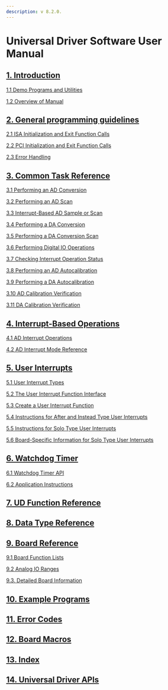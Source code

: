 ```yaml
---
description: v 8.2.0.
---
```


# Universal Driver Software User Manual

## [1. Introduction](1.-introduction/)

&#x20;    [1.1 Demo Programs and Utilities](1.-introduction/1.1.-demo-programs-and-utilities.md)

&#x20;    [1.2 Overview of Manual](1.-introduction/1.2.-overview-of-manual.md)

## [2. General programming guidelines](2.-general-programming-guidelines/)

&#x20;  [  2.1 ISA Initialization and Exit Function Calls](2.-general-programming-guidelines/2.1-isa-initialization-and-exit-function-calls.md)

&#x20;    [2.2 PCI Initialization and Exit Function Calls](2.-general-programming-guidelines/untitled-1.md)

&#x20;    [2.3 Error Handling](2.-general-programming-guidelines/2.3.-error-handling.md)

## [3. Common Task Reference ](3.-common-task-reference/)

&#x20;    [3.1 Performing an AD Conversion ](3.-common-task-reference/3.1.-performing-an-ad-conversion.md)

&#x20;    [3.2 Performing an AD Scan ](3.-common-task-reference/3.2.-performing-an-ad-scan.md)

&#x20;    [3.3 Interrupt-Based AD Sample or Scan ](3.-common-task-reference/3.3.-interrupt-based-ad-sample-or-scan.md)

&#x20;    [3.4 Performing a DA Conversion ](3.-common-task-reference/3.4.-performing-a-da-conversion.md)

&#x20;    [3.5 Performing a DA Conversion Scan ](3.-common-task-reference/3.5-performing-a-da-conversion-scan.md)

&#x20;    [3.6 Performing Digital IO Operations ](3.-common-task-reference/3.7-performing-digital-io-operations.md)

&#x20;    [3.7 Checking Interrupt Operation Status](3.-common-task-reference/3.8-checking-interrupt-operation-status.md)&#x20;

&#x20;    [3.8 Performing an AD Autocalibration ](3.-common-task-reference/3.9-performing-an-ad-autocalibration.md)

&#x20;    [3.9 Performing a DA Autocalibration ](3.-common-task-reference/3.10-performing-a-da-autocalibration.md)

&#x20;    [3.10 AD Calibration Verification ](3.-common-task-reference/3.11-ad-calibration-verification.md)

&#x20;    [3.11 DA Calibration Verification ](3.-common-task-reference/3.12-da-calibration-verification.md)

## [4. Interrupt-Based Operations ](4.-interrupt-based-operations/)

&#x20;    [4.1 AD Interrupt Operations](4.-interrupt-based-operations/4.1.-ad-interrupt-operations/)

&#x20;    [4.2 AD Interrupt Mode Reference](4.-interrupt-based-operations/4.3-ad-interrupt-mode-reference.md)

## [5. User Interrupts](5.-user-interrupts/)

&#x20;    [5.1 User Interrupt Types](5.-user-interrupts/5.1-user-interrupt-types.md)

&#x20;    [5.2 The User Interrupt Function Interface](5.-user-interrupts/5.2-the-user-interrupt-function-interface.md)

&#x20;    [5.3 Create a User Interrupt Function](5.-user-interrupts/5.3-create-a-user-interrupt-function.md)

&#x20;    [5.4 Instructions for After and Instead Type User Interrupts](5.-user-interrupts/5.4-instructions-for-after-and-instead-type-user-interrupts.md)

&#x20;    [5.5 Instructions for Solo Type User Interrupts](5.-user-interrupts/5.5-instructions-for-solo-type-user-interrupts/)

&#x20;    [5.6 Board-Specific Information for Solo Type User Interrupts](5.-user-interrupts/5.6-board-specific-information-for-solo-type-user-interrupts.md)

## [6. Watchdog Timer](wdt/)

&#x20;    [6.1 Watchdog Timer API](wdt/6.1-watchdog-timer-api/)

&#x20;    [6.2 Application Instructions](wdt/6.2-application-instructions.md)

## [7. UD Function Reference](7.-ud-function-reference.md)

## [8. Data Type Reference](8.-data-type-reference.md)

## [9. Board Reference](9.-board-reference/)

&#x20;    [9.1 Board Function Lists](9.-board-reference/9.1-board-function-lists.md)

&#x20;    [9.2 Analog IO Ranges](9.-board-reference/9.2-analog-io-ranges.md)

&#x20;    [9.3. Detailed Board Information](9.-board-reference/9.3.-detailed-board-information.md)

## [10. Example Programs](10.-example-programs.md)

## [11. Error Codes](11.-error-codes.md)

## [12. Board Macros](12.-board-macros.md)

## [13. Index](13.-index/)

## [14. Universal Driver APIs](14.-universal-driver-apis/)
